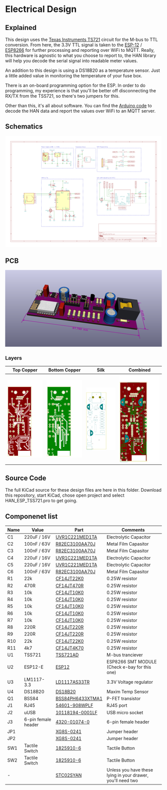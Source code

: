 # Electrical Design

## Explained
This design uses the [Texas Instruments TS721](http://www.ti.com/product/TSS721A) circuit for the M-bus to TTL conversion. From here, the 3.3V TTL signal is taken to the [ESP-12](http://www.esp8266.com/wiki/doku.php?id=esp8266-module-family#esp-12) / [ESP8266](http://esp8266.net/) for further processing and reporting over WiFi to MQTT. Really, this hardware is agnostic to what you choose to report to, the HAN library will help you decode the serial signal into readable meter values.

An addition to this design is using a DS18B20 as a temperature sensor. Just a little added value in monitoring the temperature of your fuse box.

There is an on-board programming option for the ESP. In order to do programming, my experience is that you'll be better off disconnecting the RX/TX from the TSS721, so there's two jumpers for this.

Other than this, it's all about software. You can find the [Arduino code](../../Code) to decode the HAN data and report the values over WiFi to an MQTT server.


## Schematics
![Schematics](./images/schematics.png)

## PCB
![PCB](./images/PCB_3D.png)

### Layers
| Top Copper | Bottom Copper | Silk | Combined |
| ---------- | ------------- | ---- | -------- |
| ![Top Copper Layer](./images/HAN_ESP_TSS721-F.Cu.svg) | ![Bottom Copper Layer](./images/HAN_ESP_TSS721-B.Cu.svg) | ![Silk Layer](./images/HAN_ESP_TSS721-F.SilkS.svg) | ![Combined Layer](./images/HAN_ESP_TSS721-brd.svg) |


## Source Code
The full KiCad source for these design files are here in this folder. Download this repository, start KiCad, chose open project and select HAN_ESP_TSS721.pro to get going.


## Componenet list
| Name | Value | Part | Comments |
| -----| ----- | ---- | -------- |
C1|220uF / 16V|[UVR1C221MED1TA](https://www.digikey.no/product-detail/en/nichicon/UVR1C221MED1TA/493-6096-1-ND/3438470)     | Electrolytic Capacitor |
C2|100nF / 63V         |[R82EC3100AA70J](https://www.digikey.no/product-detail/en/kemet/R82EC3100AA70J/399-5861-ND/2571296)           | Metal Film Capasitor |
C3|100nF / 63V         |[R82EC3100AA70J](https://www.digikey.no/product-detail/en/kemet/R82EC3100AA70J/399-5861-ND/2571296)           | Metal Film Capasitor |
C4|220uF / 16V|[UVR1C221MED1TA](https://www.digikey.no/product-detail/en/nichicon/UVR1C221MED1TA/493-6096-1-ND/3438470)     | Electrolytic Capacitor |
C5|220uF / 16V|[UVR1C221MED1TA](https://www.digikey.no/product-detail/en/nichicon/UVR1C221MED1TA/493-6096-1-ND/3438470)     | Electrolytic Capacitor |
C6|100nF / 63V         |[R82EC3100AA70J](https://www.digikey.no/product-detail/en/kemet/R82EC3100AA70J/399-5861-ND/2571296)           | Metal Film Capasitor |
R1 | 22k | [CF14JT22K0](https://www.digikey.no/product-detail/en/stackpole-electronics-inc/CF14JT22K0/CF14JT22K0CT-ND/1830383) | 0.25W resistor |
R2 | 470R | [CF14JT470R](https://www.digikey.no/product-detail/en/stackpole-electronics-inc/CF14JT470R/CF14JT470RCT-ND/1830342) | 0.25W resistor |
R3 | 10k | [CF14JT10K0](https://www.digikey.no/product-detail/en/stackpole-electronics-inc/CF14JT10K0/CF14JT10K0CT-ND/1830374) | 0.25W resistor |
R4 | 10k | [CF14JT10K0](https://www.digikey.no/product-detail/en/stackpole-electronics-inc/CF14JT10K0/CF14JT10K0CT-ND/1830374) | 0.25W resistor |
R5 | 10k | [CF14JT10K0](https://www.digikey.no/product-detail/en/stackpole-electronics-inc/CF14JT10K0/CF14JT10K0CT-ND/1830374) | 0.25W resistor |
R6 | 10k | [CF14JT10K0](https://www.digikey.no/product-detail/en/stackpole-electronics-inc/CF14JT10K0/CF14JT10K0CT-ND/1830374) | 0.25W resistor |
R7 | 10k | [CF14JT10K0](https://www.digikey.no/product-detail/en/stackpole-electronics-inc/CF14JT10K0/CF14JT10K0CT-ND/1830374) | 0.25W resistor |
R8 | 220R | [CF14JT220R](https://www.digikey.no/product-detail/en/stackpole-electronics-inc/CF14JT220R/CF14JT220RCT-ND/1830334) | 0.25W resistor |
R9 | 220R | [CF14JT220R](https://www.digikey.no/product-detail/en/stackpole-electronics-inc/CF14JT220R/CF14JT220RCT-ND/1830334) | 0.25W resistor |
R10 | 22k | [CF14JT22K0](https://www.digikey.no/product-detail/en/stackpole-electronics-inc/CF14JT22K0/CF14JT22K0CT-ND/1830383) | 0.25W resistor |
R11 | 4k7 | [CF14JT4K70](https://www.digikey.no/product-detail/en/stackpole-electronics-inc/CF14JT4K70/CF14JT4K70CT-ND/1830366) | 0.25W resistor |
U1 | TSS721 | [TSS721AD](https://www.digikey.no/product-detail/en/texas-instruments/TSS721AD/296-27127-5-ND/1910053) | M-bus tranciever |
U2 | ESP12-E | [ESP12](https://www.digikey.no/product-detail/en/adafruit-industries-llc/2491/1528-1438-ND/5761206) | ESP8266 SMT MODULE (Check e-bay for this one) |
U3 | LM1117-3.3 | [LD1117AS33TR](https://www.digikey.no/product-detail/en/LD1117AS33TR/497-1228-1-ND/586228) | 3.3V Voltage regulator |
U4 | DS18B20 | [DS18B20](https://www.digikey.no/product-detail/en/maxim-integrated/DS18B20/DS18B20-ND/420071) | Maxim Temp Sensor |
Q1 | BSS84 | [BSS84PH6433XTMA1](https://www.digikey.no/product-detail/en/BSS84PH6433XTMA1/BSS84PH6433XTMA1CT-ND/5410005) | P-FET transistor |
J1 | RJ45 | [54601-908WPLF](https://www.digikey.no/product-detail/en/amphenol-fci/54601-908WPLF/609-5081-ND/1488544)| RJ45 port
J2 | uUSB | [10118194-0001LF](https://www.digikey.no/product-detail/en/amphenol-fci/10118194-0001LF/609-4618-1-ND/2785382) | USB micro socket
J3 | 6-pin female header | [4320-01074-0](https://www.digikey.no/product-detail/en/murata-power-solutions-inc/4320-01074-0/811-2702-ND/2344918) | 6-pin female header
JP1 | | [XG8S-0241](https://www.digikey.no/product-detail/en/omron-electronics-inc-emc-div/XG8S-0241/Z5374-ND/4947394) | Jumper header
JP2 | | [XG8S-0241](https://www.digikey.no/product-detail/en/omron-electronics-inc-emc-div/XG8S-0241/Z5374-ND/4947394) | Jumper header
SW1 | Tactile Switch | [1825910-6](https://www.digikey.no/product-detail/en/te-connectivity-alcoswitch-switches/1825910-6/450-1650-ND/1632536) | Tactile Button
SW2 | Tactile Switch | [1825910-6](https://www.digikey.no/product-detail/en/te-connectivity-alcoswitch-switches/1825910-6/450-1650-ND/1632536) | Tactile Button
-   | | [STC02SYAN](https://www.digikey.no/product-detail/en/sullins-connector-solutions/STC02SYAN/S9000-ND/76372) | Unless you have these lying in your drawer, you'll need two

